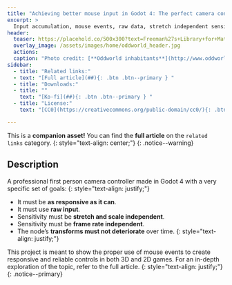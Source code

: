 ```yaml
---
title: "Achieving better mouse input in Godot 4: The perfect camera controller"
excerpt: >
  Input accumulation, mouse events, raw data, stretch independent sensitivity... and why you **never** multiply mouse input by *delta*
header:
  teaser: https://placehold.co/500x300?text=Freeman%27s+Library+for+Material+Maker
  overlay_image: /assets/images/home/oddworld_header.jpg
  actions:
  caption: "Photo credit: [**Oddworld inhabitants**](http://www.oddworld.com/)"
sidebar:
  - title: "Related links:"
  - text: "[Full article](##){: .btn .btn--primary } "
  - title: "Downloads:"
  - title: ""
    text: "[Ko-fi](##){: .btn .btn--primary } "
  - title: "License:"
    text: "[CC0](https://creativecommons.org/public-domain/cc0/){: .btn .btn--primary} "

---
```

This is a **companion asset!** You can find the **full article** on the `related links` category.
{: style="text-align: center;"}
{: .notice--warning}

## Description

A professional first person camera controller made in Godot 4 with a very specific set of goals:
{: style="text-align: justify;"}

* It must be **as responsive as it can**.
* It must use **raw input**.
* Sensitivity must be **stretch and scale independent**.
* Sensitivity must be **frame rate independent**.
* The node’s **transforms must not deteriorate** over time.
{: style="text-align: justify;"}

This project is meant to show the proper use of mouse events to create responsive and reliable controls in both 3D and 2D games. For an in-depth exploration of the topic, refer to the full article.
{: style="text-align: justify;"}
{: .notice--primary}
